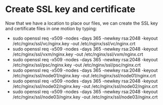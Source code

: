 # Create SSL key and certificate
Now that we have a location to place our files, we can create the SSL key and certificate files in one motion by typing:

* sudo openssl req -x509 -nodes -days 365 -newkey rsa:2048 -keyout /etc/nginx/ssl/vc/nginx.key -out /etc/nginx/ssl/vc/nginx.crt
* sudo openssl req -x509 -nodes -days 365 -newkey rsa:2048 -keyout /etc/nginx/ssl/vxm/nginx.key -out /etc/nginx/ssl/vxm/nginx.crt
* sudo openssl req -x509 -nodes -days 365 -newkey rsa:2048 -keyout /etc/nginx/ssl/psc/nginx.key -out /etc/nginx/ssl/psc/nginx.crt
* sudo openssl req -x509 -nodes -days 365 -newkey rsa:2048 -keyout /etc/nginx/ssl/node01/nginx.key -out /etc/nginx/ssl/node01/nginx.crt
* sudo openssl req -x509 -nodes -days 365 -newkey rsa:2048 -keyout /etc/nginx/ssl/node02/nginx.key -out /etc/nginx/ssl/node02/nginx.crt
* sudo openssl req -x509 -nodes -days 365 -newkey rsa:2048 -keyout /etc/nginx/ssl/node03/nginx.key -out /etc/nginx/ssl/node03/nginx.crt

